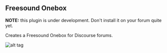 ## Freesound Onebox

**NOTE:** this plugin is under development. Don't install it on your forum quite yet.

Creates a Freesound Onebox for Discourse forums.

![alt tag](https://cloud.githubusercontent.com/assets/2975917/21587156/eb4287fe-d08d-11e6-8784-ba5afdb04ee2.png)
